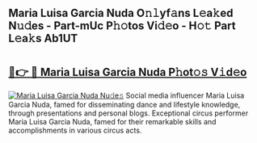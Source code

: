 ## Maria Luisa Garcia Nuda O𝚗𝚕yf𝚊ns L𝚎a𝚔ed N𝚞𝚍es - Part-mUc P𝚑𝚘tos Vi𝚍𝚎o - H𝚘𝚝 Part L𝚎a𝚔s Ab1UT

# <h2><a href="http://kf3dlwf.oniu.top/?m=Maria+Luisa+Garcia+Nuda">🔗👉 🔴 Maria Luisa Garcia Nuda P𝚑ot𝚘𝚜 V𝚒d𝚎o</a></h2>

[![Maria Luisa Garcia Nuda Nu𝚍e𝚜](https://i.imgur.com/0qMVB7G.gif)](http://kf3dlwf.oniu.top/?m=Maria+Luisa+Garcia+Nuda)
Social media influencer Maria Luisa Garcia Nuda, famed for disseminating dance and lifestyle knowledge, through presentations and personal blogs. Exceptional circus performer Maria Luisa Garcia Nuda, famed for their remarkable skills and accomplishments in various circus acts.  
